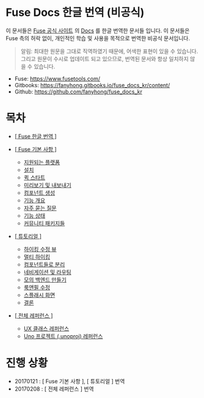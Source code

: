 # Fuse Docs 한글 번역 (비공식) #

이 문서들은 [Fuse 공식 사이트](https://www.fusetools.com/) 의 [Docs](https://www.fusetools.com/docs) 를 한글 번역한 문서들 입니다. 이 문서들은 Fuse 측의 허락 없이, 개인적인 학습 및 사용을 목적으로 번역한 비공식 문서입니다.

> 알림: 최대한 원문을 그대로 직역하였기 때문에, 어색한 표현이 있을 수 있습니다. 그리고 원문이 수시로 업데이트 되고 있으므로, 번역된 문서와 항상 일치하지 않을 수 있습니다.

- Fuse: https://www.fusetools.com/
- Gitbooks: https://fanyhong.gitbooks.io/fuse_docs_kr/content/
- Github: https://github.com/fanyhong/fuse_docs_kr

# 목차 #

* [[ Fuse 한글 번역 ]](README.md)

* [[ Fuse 기본 사항 ]](a_Fuse_Basics/00_Fuse_Basics.md)
    * [지원되는 플랫폼](a_Fuse_Basics/01_Supported_platforms.md)
    * [설치](a_Fuse_Basics/02_Installation.md)
    * [퀵 스타트](a_Fuse_Basics/03_Quickstart.md)
    * [미리보기 및 내보내기](a_Fuse_Basics/04_Preview_and_export.md)
    * [컴포넌트 생성](a_Fuse_Basics/05_Creating_components.md)
    * [기능 개요](a_Fuse_Basics/06_Feature_overview.md)
    * [자주 묻는 질문](a_Fuse_Basics/07_FAQ.md)
    * [기능 상태](a_Fuse_Basics/08_Feature_status.md)
    * [커뮤니티 패키지들](a_Fuse_Basics/09_Community_packages.md)


* [[ 튜토리얼 ]](b_Tutorial/00_Tutorial.md)
    * [하이킹 수정 뷰](b_Tutorial/01_Edit_Hike_view.md)
    * [멀티 하이킹](b_Tutorial/02_Multiple_hikes.md)
    * [컴포넌트들로 분리](b_Tutorial/03_Splitting_up_components.md)
    * [네비게이션 및 라우팅](b_Tutorial/04_Navigation_and_routing.md)
    * [모의 백엔드 만들기](b_Tutorial/05_Mocking_our_Backend.md)
    * [룩앤필 수정](b_Tutorial/06_Tweaking_the_look_and_feel.md)
    * [스플래시 화면](b_Tutorial/07_Splash_screen.md)
    * [결론](b_Tutorial/08_Final_thoughts.md)


* [[ 전체 레퍼런스 ]](c_Full_Reference/00_Full_Reference.md)
    * [UX 클래스 레퍼런스](c_Full_Reference/01_UX_Class_Reference.md)
    * [Uno 프로젝트 (.unoproj) 레퍼런스](c_Full_Reference/02_Uno_projects_(.unoproj)_Reference.md)


# 진행 상황 #

- 20170121 : [ Fuse 기본 사항 ], [ 튜토리얼 ] 번역
- 20170208 : [ 전체 레퍼런스 ] 번역





